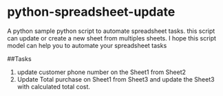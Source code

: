 # python-spreadsheet-update
A python sample python script to automate spreadsheet tasks. this script can update or create a new sheet from multiples sheets. I hope this script model can help you to automate your spreadsheet tasks

##Tasks

1. update customer phone number on the Sheet1 from Sheet2
2. Update Total purchase on Sheet1 from Sheet3 and update the Sheet3 with calculated total cost.
